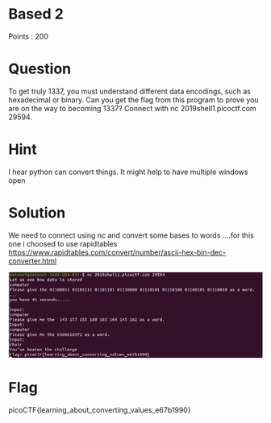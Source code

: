 # Based 2

Points : 200

# Question

To get truly 1337, you must understand different data encodings, such as hexadecimal or binary. Can you get the flag from this program to prove you are on the way to becoming 1337? Connect with nc 2019shell1.picoctf.com 29594.

# Hint 

I hear python can convert things.
It might help to have multiple windows open

# Solution

We need to connect using nc and convert some bases to words ....for this one i choosed to use rapidtables 
https://www.rapidtables.com/convert/number/ascii-hex-bin-dec-converter.html

![Screenshot](solution.png)

# Flag
picoCTF{learning_about_converting_values_e67b1990}
